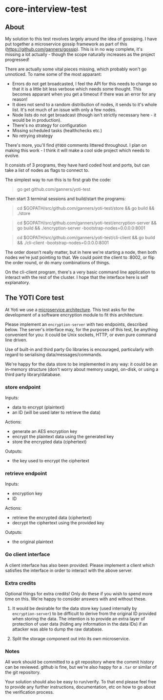 # core-interview-test

## About

My solution to this test revolves largely around the idea of gossiping. I have
put together a microservice gossip framework as part of this
(https://github.com/ganners/gossip). This is in no way complete, it's missing a
lot actually - though the scope naturally increases as the project progressed!

There are actually some vital pieces missing, which probably won't go
unnoticed. To name some of the most apparant:

 + Errors do not get broadcasted, I feel the API for this needs to change so
   that it is a little bit less verbose which needs some thought. This becomes
   apparant when you get a timeout if there was an error for any reason!
 + It does not send to a random distribution of nodes, it sends to it's whole
   list. It's not much of an issue with only a few nodes.
 + Node lists do not get broadcast (though isn't strictly necessary here - it
   would be in production).
 + There's no strategy for configuration
 + Missing scheduled tasks (healthchecks etc.)
 + No retrying strategy

There's more, you'll find `@TODO` comments littered throughout. I plan on
making this work - I think it will make a cool side project which needs to
evolve.

It consists of 3 programs, they have hard coded host and ports, but can take a
list of nodes as flags to connect to.

The simplest way to run this is to first grab the code:

> go get github.com/ganners/yoti-test

Then start 3 terminal sessions and build/start the programs:

 > cd $GOPATH/src/github.com/ganners/yoti-test/store && go build && ./store

 > cd $GOPATH/src/github.com/ganners/yoti-test/encryption-server && go build && ./encryption-server -bootstrap-nodes=0.0.0.0:8001

 > cd $GOPATH/src/github.com/ganners/yoti-test/cli-client && go build && ./cli-client -bootstrap-nodes=0.0.0.0:8001

The order doesn't really matter, but in here we're starting a node, then both
nodes we're just pointing to that. We could point the client to :8002, or flip
the order round, or do many combinations of things.

On the cli-client program, there's a very basic command line application to
interact with the rest of the cluster. I hope that the interface here is self
explanatory.

## The YOTI Core test

At Yoti we use a [microservice architecture](https://en.wikipedia.org/wiki/Microservices).
This test asks for the development of a software encryption module to fit this
architecture.

Please implement an `encryption-server` with two endpoints, described below. The
server's interface may, for the purposes of this test, be anything convenient
for you: it could be Unix sockets, HTTP, or even pure command line driven.

Use of built-in and third party Go libraries is encouraged, particularly with
regard to serialising data/messages/commands.

We're happy for the data store to be implemented in any way: it could be an
in-memory structure (don't worry about memory usage), on-disk, or using a third
party library/database.

### store endpoint

Inputs:
 - data to encrypt (plaintext)
 - an ID (will be used later to retrieve the data)

Actions:
 - generate an AES encryption key
 - encrypt the plaintext data using the generated key
 - store the encrypted data (ciphertext)

Outputs:
 - the key used to encrypt the ciphertext

### retrieve endpoint

Inputs:
 - encryption key
 - ID

Actions:
 - retrieve the encrypted data (ciphertext)
 - decrypt the ciphertext using the provided key

Outputs:
 - the original plaintext

### Go client interface

A client interface has also been provided. Please implement a client which 
satisfies the interface in order to interact with the above server.

### Extra credits

Optional things for extra credits! Only do these if you wish to spend more
time on this. We're happy to consider answers with and without these.

1. It would be desirable for the data store key (used internally by
   `encryption-server`) to be difficult to derive from the original ID provided
   when storing the data. The intention is to provide an extra layer of
   protection of user data (hiding any information in the data IDs) if an
   attacker was able to dump the raw database.

2. Split the storage component out into its own microservice.

### Notes

All work should be committed to a git repository where the commit history can be
reviewed. github is fine, but we're also happy for a `.tar` or similar of the
git repository.

Your solution should also be easy to run/verify. To that end please feel free to
provide any further instructions, documentation, etc on how to go about the
verification process.
